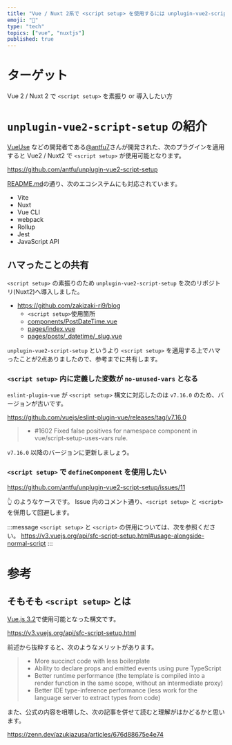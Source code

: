 ```yaml
---
title: "Vue / Nuxt 2系で <script setup> を使用するには unplugin-vue2-script-setup を導入する"
emoji: "📝"
type: "tech"
topics: ["vue", "nuxtjs"]
published: true
---
```


# ターゲット

Vue 2 / Nuxt 2 で `<script setup>` を素振り or 導入したい方

# `unplugin-vue2-script-setup` の紹介

[VueUse](https://github.com/vueuse/vueuse) などの開発者である[@antfu7](https://twitter.com/antfu7)さんが開発された、次のプラグインを適用すると Vue2 / Nuxt2 で `<script setup>` が使用可能となります。

https://github.com/antfu/unplugin-vue2-script-setup

[README.md](https://github.com/antfu/unplugin-vue2-script-setup#install)の通り、次のエコシステムにも対応されています。

- Vite
- Nuxt
- Vue CLI
- webpack
- Rollup
- Jest
- JavaScript API

## ハマったことの共有

`<script setup>` の素振りのため `unplugin-vue2-script-setup` を次のリポジトリ(Nuxt2)へ導入しました。

- https://github.com/zakizaki-ri9/blog
  - `<script setup>`使用箇所
  - [components/PostDateTime.vue](https://github.com/zakizaki-ri9/blog/blob/b9a9e78ce220a8f508ea465c970f1f27ad82a65f/components/PostDateTime.vue#L10-L25)
  - [pages/index.vue](https://github.com/zakizaki-ri9/blog/blob/b9a9e78ce220a8f508ea465c970f1f27ad82a65f/pages/index.vue#L15-L59)
  - [pages/posts/_datetime/_slug.vue](https://github.com/zakizaki-ri9/blog/blob/b9a9e78ce220a8f508ea465c970f1f27ad82a65f/pages/posts/_datetime/_slug.vue#L9-L67)

`unplugin-vue2-script-setup` というより `<script setup>` を適用する上でハマったことが2点ありましたので、参考までに共有します。

### `<script setup>` 内に定義した変数が `no-unused-vars` となる

`eslint-plugin-vue` が `<script setup>` 構文に対応したのは `v7.16.0` のため、バージョンが古いです。

https://github.com/vuejs/eslint-plugin-vue/releases/tag/v7.16.0

> - #1602 Fixed false positives for namespace component in vue/script-setup-uses-vars rule.

`v7.16.0` 以降のバージョンに更新しましょう。

### `<script setup>` で `defineComponent` を使用したい

https://github.com/antfu/unplugin-vue2-script-setup/issues/11

👆 のようなケースです。
Issue 内のコメント通り、`<script setup>` と `<script>` を併用して回避します。

:::message
`<script setup>` と `<script>` の併用については、次を参照ください。
https://v3.vuejs.org/api/sfc-script-setup.html#usage-alongside-normal-script
:::

# 参考

## そもそも `<script setup>` とは

[Vue.js 3.2](https://blog.vuejs.org/posts/vue-3.2.html)で使用可能となった構文です。

https://v3.vuejs.org/api/sfc-script-setup.html

前述から抜粋すると、次のようなメリットがあります。

> - More succinct code with less boilerplate
> - Ability to declare props and emitted events using pure TypeScript
> - Better runtime performance (the template is compiled into a render function in the same scope, without an intermediate proxy)
> - Better IDE type-inference performance (less work for the language server to extract types from code)

また、公式の内容を咀嚼した、次の記事を併せて読むと理解がはかどるかと思います。

https://zenn.dev/azukiazusa/articles/676d88675e4e74
